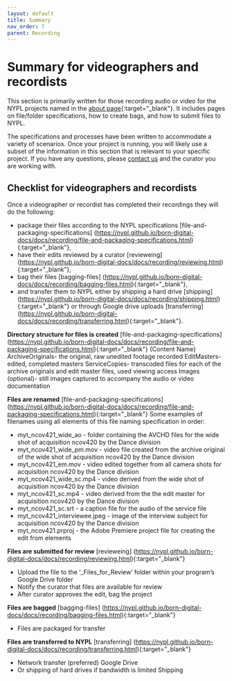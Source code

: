```yaml
---
layout: default
title: Summary
nav_order: 7
parent: Recording
---
```

# Summary for videographers and recordists

This section is primarily written for those recording audio or video for the NYPL projects named in the [about page](../../){:target="_blank"}. It includes pages on file/folder specifications, how to create bags, and how to submit files to NYPL.

The specifications and processes have been written to accommodate a variety of scenarios. Once your project is running, you will likely use a subset of the information in this section that is relevant to your specific project. If you have any questions, please [contact us](mailto:digitalarchives@nypl.org) and the curator you are working with.

## Checklist for videographers and recordists 
Once a videographer or recordist has completed their recordings they will do the following: 
- package their files according to the NYPL specifications [file-and-packaging-specifications] (https://nypl.github.io/born-digital-docs/docs/recording/file-and-packaging-specifications.html){:target="_blank"}, 
- have their edits reviewed by a curator [revieweing] (https://nypl.github.io/born-digital-docs/docs/recording/reviewing.html){:target="_blank"}, 
- bag their files [bagging-files] (https://nypl.github.io/born-digital-docs/docs/recording/bagging-files.html){:target="_blank"}, 
- and transfer them to NYPL either by shipping a hard drive [shipping] (https://nypl.github.io/born-digital-docs/docs/recording/shipping.html){:target="_blank"} or through Google drive uploads [transferring] (https://nypl.github.io/born-digital-docs/docs/recording/transferring.html){:target="_blank"}. 

**Directory structure for files is created** [file-and-packaging-specifications] (https://nypl.github.io/born-digital-docs/docs/recording/file-and-packaging-specifications.html){:target="_blank"}
{Content Name}
ArchiveOriginals- the original, raw unedited footage recorded
EditMasters- edited, completed masters 
ServiceCopies- transcoded files for each of the archive originals and edit master files, used viewing access
Images (optional)- still images captured to accompany the audio or video documentation

**Files are renamed** [file-and-packaging-specifications] (https://nypl.github.io/born-digital-docs/docs/recording/file-and-packaging-specifications.html){:target="_blank"}
Some examples of filenames using all elements of this file naming specification in order:

* myt_ncov421_wide_ao - folder containing the AVCHD files for the wide shot of acquisition ncov420 by the Dance division
* myt_ncov421_wide_pm.mov - video file created from the archive original of the wide shot of acquisition ncov420 by the Dance division
* myt_ncov421_em.mov - video edited together from all camera shots for acquisition ncov420 by the Dance division
* myt_ncov421_wide_sc.mp4 - video derived from the wide shot of acquisition ncov420 by the Dance division
* myt_ncov421_sc.mp4 - video derived from the the edit master for acquisition ncov420 by the Dance division
* myt_ncov421_sc.srt - a caption file for the audio of the service file
* myt_ncov421_interviewee.jpeg - image of the interview subject for acquisition ncov420 by the Dance division
* myt_ncov421.prproj - the Adobe Premiere project file for creating the edit from elements

**Files are submitted for review** [revieweing] (https://nypl.github.io/born-digital-docs/docs/recording/reviewing.html){:target="_blank"}
- Upload the file to the ‘_Files_for_Review’ folder within your program’s Google Drive folder
- Notify the curator that files are available for review
- After curator approves the edit, bag the project

**Files are bagged** [bagging-files] (https://nypl.github.io/born-digital-docs/docs/recording/bagging-files.html){:target="_blank"}
- Files are packaged for transfer

**Files are transferred to NYPL** [transferring] (https://nypl.github.io/born-digital-docs/docs/recording/transferring.html){:target="_blank"}
- Network transfer (preferred) Google Drive
- Or shipping of hard drives if bandwidth is limited Shipping
